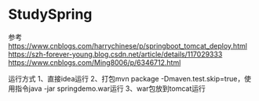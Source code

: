 # StudySpring
参考
https://www.cnblogs.com/harrychinese/p/springboot_tomcat_deploy.html
https://szh-forever-young.blog.csdn.net/article/details/117029333
https://www.cnblogs.com/Ming8006/p/6346712.html

运行方式
1、直接idea运行
2、打包mvn package -Dmaven.test.skip=true，使用指令java -jar springdemo.war运行
3、war包放到tomcat运行
